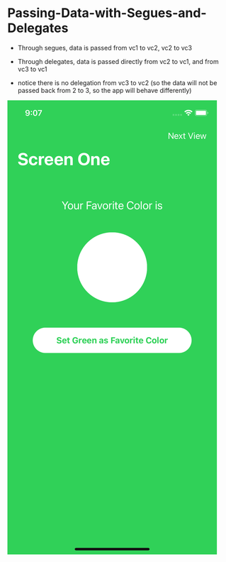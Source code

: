 # Passing-Data-with-Segues-and-Delegates
- Through segues, data is passed from vc1 to vc2, vc2 to vc3

- Through delegates, data is passed directly from vc2 to vc1, and from vc3 to vc1

- notice there is no delegation from vc3 to vc2 (so the data will not be passed back from 2 to 3, so the app will behave differently)

![alt text](https://github.com/colintmurphy/Passing-Data-with-Segues-and-Delegates/blob/main/Simulator%20Screen%20Shot%20-%20iPhone%2011%20-%202020-09-18%20at%2009.07.50.png)

